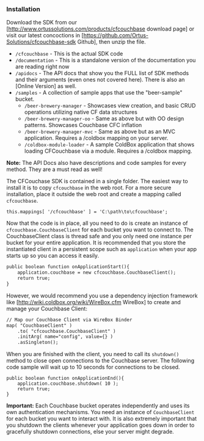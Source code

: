 ### Installation

Download the SDK from our [http://www.ortussolutions.com/products/cfcouchbase download page] or visit our latest concoctions in [https://github.com/Ortus-Solutions/cfcouchbase-sdk Github], then unzip the file.  

- `/cfcouchbase` - This is the actual SDK code
- `/documentation` - This is a standalone version of the documentation you are reading right now
- `/apidocs` - The API docs that show you the FULL list of SDK methods and their arguments (even ones not covered here). There is also an [Online Version] as well.
- `/samples` - A collection of sample apps that use the "beer-sample" bucket.  
    - `/beer-brewery-manager` - Showcases view creation, and basic CRUD operations utilizing native CF data structures
    - `/beer-brewery-manager-oo` - Same as above but with OO design patterns.  Showcases Couchbase CFC inflation
    - `/beer-brewery-manager-mvc` - Same as above but as an MVC application. Requires a /coldbox mapping on your server.
    - `/coldbox-module-loader` - A sample ColdBox application that shows loading CFCouchbase via a module. Requires a /coldbox mapping. 

**Note:** The API Docs also have descriptions and code samples for every method. They are a must read as well!   

The CFCouchase SDK is contained in a single folder.  The easiest way to install it is to copy `cfcouchbase` in the web root.  For a more secure installation, place it outside the web root and create a mapping called `cfcouchbase`.   

```
this.mappings[ '/cfcouchbase' ] = 'C:\path\to\cfcouchbase';
```

Now that the code is in place, all you need to do is create an instance of `cfcouchbase.CouchbaseClient` for each bucket you want to connect to.  The CouchbaseClient class is thread safe and you only need one instance per bucket for your entire application.  It is recommended that you store the instantiated client 
in a persistent scope such as `application` when your app starts up so you can access it easily.

```cfml
public boolean function onApplicationStart(){
    application.couchbase = new cfcouchbase.CouchbaseClient();
    return true;
}
```

However, we would recommend you use a dependency injection framework like [http://wiki.coldbox.org/wiki/WireBox.cfm WireBox] to create and manage your Couchbase Client:

```cfml
// Map our Couchbase Client via WireBox Binder
map( "CouchbaseClient" )
	.to( "cfcouchbase.CouchbaseClient" )
	.initArg( name="config", value={} )
	.asSingleton();
```

When you are finished with the client, you need to call its `shutdown()` method to close open connections to the Couchbase server.  The following code sample will wait up to 10 seconds for connections to be closed. 

```
public boolean function onApplicationEnd(){		
	application.couchbase.shutdown( 10 );
	return true;
}
```

**Important:** Each Couchbase bucket operates independently and uses its own authentication mechanisms.  You need an instance of `CouchbaseClient` for each bucket you want to interact with. It is also extremely important that you shutdown the clients whenever your application goes down in order to gracefully shutdown connections, else your server might degrade.